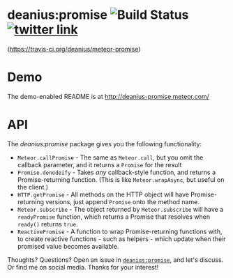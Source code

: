 # deanius:promise ![Build Status](https://secure.travis-ci.org/deanius/meteor-promise.png?branch=master) [![twitter link](https://img.shields.io/badge/twitter-@deaniusdev-55acee.svg?style=flat-square)](https://twitter.com/@deaniusdev)


(https://travis-ci.org/deanius/meteor-promise)

# Demo
The demo-enabled README is at http://deanius-promise.meteor.com/

# API

The *deanius:promise* package gives you the following functionality:

  - `Meteor.callPromise` - The same as `Meteor.call`, but you omit the callback parameter, and it returns a `Promise` for the result
  - `Promise.denodeify` - Takes *any* callback-style function, and returns a Promise-returning function. (This is like `Meteor.wrapAsync`, but useful on the client.)
  - `HTTP.getPromise` - All methods on the HTTP object will have Promise-returning versions, just append `Promise` onto the method name.
  - `Meteor.subscribe` - The object returned by `Meteor.subscribe` will have a `readyPromise` function, which returns a Promise that resolves when `ready()` returns `true`.
  - `ReactivePromise` - A function to wrap Promise-returning functions with, to create reactive functions - such as helpers - which update when their promised value becomes available.


Thoughts? Questions? Open an issue in [`deanius:promise`](https://github.com/deanius/meteor-promise), and let's discuss. Or find me on social media. Thanks for your interest!
